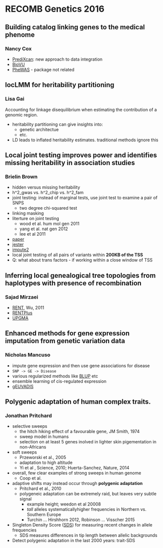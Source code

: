 # RECOMB Genetics 2016 #

## Building catalog linking genes to the medical phenome ##
### Nancy Cox ###

- [PrediXcan](https://github.com/hakyim/PrediXcan): new approach to data integration
- [BioVU](https://victr.vanderbilt.edu/pub/biovu)
- [PheWAS](https://github.com/PheWAS/PheWAS) - package not related

## locLMM for heritability partitioning ##
### Lisa Gai ###

Accounting for linkage disequilibrium when estimating the contribution of a genomic region.
- heritability partitioning can give insights into:
  - genetic architectue
  - etc.
- LD leads to inflated heritability estimates. traditional methods ignore this

## Local joint testing improves power and identifies missing heritability in association studies ##
### Brielin Brown ###

- hidden versus missing heritability
- h^2_gwas vs. h^2_chip vs. h^2_fam
- joint testing: instead of marginal tests, use joint test to examine a pair of SNPS 
  - two degree chi-squared test
- linking masking
- literture on joint testing
  - wood et al. hum mol gen 2011
  - yang et al. nat gen 2012
  - lee et al 2011
- [paper](http://biorxiv.org/content/biorxiv/early/2016/02/18/040089.full.pdf)
- [jester](https://github.com/brielin/Jester)
- [impute2](https://mathgen.stats.ox.ac.uk/impute/impute_v2.html)
- local joint testing of all pairs of variants within __200KB of the TSS__
- Q: what about trans factors - if working within a close window of TSS

## Inferring local genealogical tree topologies from haplotypes with presence of recombination ##
### Sajad Mirzaei ###

- [RENT](http://www.computer.org/csdl/trans/tb/2011/01/ttb2011010182-abs.html), Wu, 2011
- [RENTPlus](https://github.com/SajadMirzaei/RentPlus)
- [UPGMA](https://en.wikipedia.org/wiki/UPGMA)

## Enhanced methods for gene expression imputation from genetic variation data ##
### Nicholas Mancuso ###

- impute gene expression and then use gene associations for disease
- `SNP -> GE -> Disease` 
- various regularized methods like [BLUP](https://en.wikipedia.org/wiki/Best_linear_unbiased_prediction) etc
- ensemble learning of cis-regulated expression
- [gEUVADIS](http://www.geuvadis.org/web/geuvadis;jsessionid=6C3CEC4B93669043F5EF2E9F01641051)

##  Polygenic adaptation of human complex traits. ##
### Jonathan Pritchard ###

- selective sweeps
    - the hitch hiking effect of a favourable gene, JM Smith, 1974
    - sweep model in humans
    - selection on at least 5 genes inolved in lighter skin pigementation in non-Africans
- soft sweeps
    - Przeworski et al., 2005
    - adaptation to high altitude
    - Yi et al , Science, 2010; Huerta-Sanchez, Nature, 2014
- overall, few clear examples of strong sweeps in human genome
    - Coop et al.
- adaptive shifts may instead occur through __polygenic adaptation__
    - Pritchard et al., 2010
    - polygeneic adaptation can be extremely raid, but leaves very subtle signal
        - example height; weedon et al 20008
        - _tall_ alleles systematicallyhigher frequencies in Northern vs. Southern Europe
        - Turchin ... Hirshhorn 2012, Robinson ... Visscher 2015
- Singleton Density Score ([SDS](https://cehg.stanford.edu/events/evolgenome-yair-field-stanford-university-pritchard-lab)) for measuring recent changes in allele frequencies
    - SDS measures differences in tip length between allelic backgrounds
- Detect polygenic adaptation in the last 2000 years: trait-SDS

